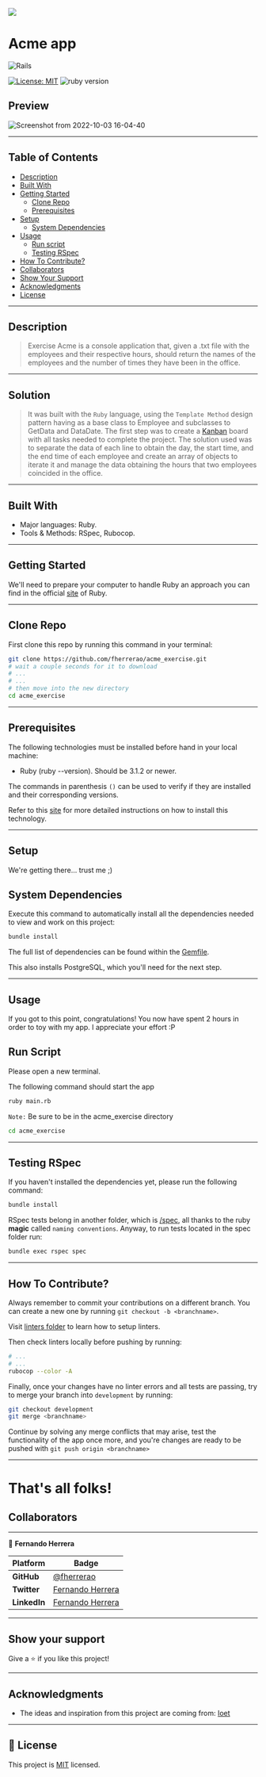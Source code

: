 
![](https://img.shields.io/static/v1?label=BY&message=fherrerao&color=purple)

# Acme app
![Rails](https://img.shields.io/badge/ruby-%23CC0000.svg?style=for-the-badge&logo=ruby&logoColor=white)

[![License: MIT](https://img.shields.io/badge/License-MIT-blue.svg)](./MIT.md)
![ruby version](https://img.shields.io/badge/Ruby-3.1.2-orange)

## Preview
![Screenshot from 2022-10-03 16-04-40](https://user-images.githubusercontent.com/91301423/193682688-25a72de1-271c-44da-ab41-3a9795d6a3a9.png)

<hr>

## Table of Contents

- [Description](#description)
- [Built With](#built-with)
- [Getting Started](#getting-started)
  - [Clone Repo](#clone-repo)
  - [Prerequisites](#prerequisites)  
- [Setup](#setup)
  - [System Dependencies](#system-dependencies)  
- [Usage](#usage)
  - [Run script](#run-script)
  - [Testing RSpec](#testing-rspec)
- [How To Contribute?](#how-to-contribute)
- [Collaborators](#collaborators)
- [Show Your Support](#how-your-support)
- [Acknowledgments](#acknowledgments)
- [License](#license)
<hr>

## Description
> Exercise Acme is a console application that, given a .txt file with the employees and their respective hours, should return the names of the employees and the number of times they have been in the office.
<hr>

## Solution
> It was built with the `Ruby` language, using the `Template Method` design pattern having as a base class to Employee and subclasses to GetData and DataDate. The first step was to create a [Kanban](https://github.com/users/fherrerao/projects/2) board with all tasks needed to complete the project. The solution used was to separate the data of each line to obtain the day, the start time, and the end time of each employee and create an array of objects to iterate it and manage the data obtaining the hours that two employees coincided in the office. 
<hr>

## Built With

- Major languages: Ruby.
- Tools & Methods: RSpec, Rubocop.
<hr>

## Getting Started

We'll need to prepare your computer to handle Ruby an approach you can find in the official [site](https://www.ruby-lang.org/en/documentation/installation/) of Ruby.

<hr>

## Clone Repo

First clone this repo by running this command in your terminal:
~~~ bash
git clone https://github.com/fherrerao/acme_exercise.git
# wait a couple seconds for it to download
# ...
# ...
# then move into the new directory
cd acme_exercise
~~~

<hr>

## Prerequisites

The following technologies must be installed before hand in your local machine:

 - Ruby (ruby --version). Should be 3.1.2 or newer. 

The commands in parenthesis `()` can be used to verify if they are installed and their corresponding versions.

Refer to this [site](https://www.ruby-lang.org/en/documentation/installation/) for more detailed instructions on how to install this technology.

<hr>

## Setup

We're getting there... trust me ;)

## System Dependencies

Execute this command to automatically install all the dependencies needed to view and work on this project:

~~~ bash
bundle install
~~~

The full list of dependencies can be found within the [Gemfile](Gemfile).

This also installs PostgreSQL, which you'll need for the next step.
<hr>

## Usage
If you got to this point, congratulations! You now have spent 2 hours in order to toy with my app. I appreciate your effort :P

## Run Script
Please open a new terminal.

The following command should start the app


~~~ bash
ruby main.rb
~~~

`Note:` Be sure to be in the acme_exercise directory
~~~ bash
cd acme_exercise
~~~
<hr>

## Testing RSpec
If you haven't installed the dependencies yet, please run the following command:

~~~ bash
bundle install
~~~

RSpec tests belong in another folder, which is [/spec](/spec/), all thanks to the ruby **magic** called `naming conventions`.
Anyway, to run tests located in the spec folder run:
~~~ bash
bundle exec rspec spec
~~~
<hr>

## How To Contribute?

Always remember to commit your contributions on a different branch. You can create a new one by running `git checkout -b <branchname>`.

Visit [linters folder](.github/workflows/linters.yml) to learn how to setup linters.

Then check linters locally before pushing by running:
~~~ bash
# ...
# ...
rubocop --color -A
~~~

Finally, once your changes have no linter errors and all tests are passing, try to merge your branch into  `development` by running:
~~~ bash
git checkout development
git merge <branchname>
~~~
Continue by solving any merge conflicts that may arise, test the functionality of the app once more, and you're changes are ready to be pushed with `git push origin <branchname>`
<hr>

# That's all folks!

## Collaborators

<hr>

👤 **Fernando Herrera**

Platform | Badge |
 --- | --- |
 **GitHub**  | [@fherrerao](https://github.com/fherrerao)
 **Twitter** | [Fernando Herrera](https://www.linkedin.com/in/fherrerao/)
 **LinkedIn** | [Fernando Herrera](https://twitter.com/fherrera0206)

<hr>
 
## Show your support

Give a ⭐️ if you like this project!
<hr>

## Acknowledgments

- The ideas and inspiration from this project are coming from:  [Ioet](https://www.ioet.com/)


<hr>

## 📝 License

This project is [MIT](./LICENSE) licensed.
